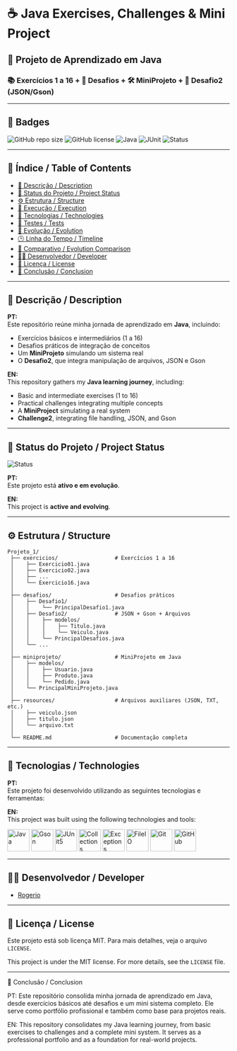 # ☕ Java Exercises, Challenges & Mini Project

## 🚀 Projeto de Aprendizado em Java  
### 📚 Exercícios 1 a 16 + 🎯 Desafios + 🛠️ MiniProjeto + 📂 Desafio2 (JSON/Gson)

---

## 🏅 Badges

![GitHub repo size](https://img.shields.io/github/repo-size/Rogerio5/Java-exercises-challenges-mini-project)
![GitHub license](https://img.shields.io/github/license/Rogerio5/Java-exercises-challenges-mini-project)
![Java](https://img.shields.io/badge/java-17-orange)
![JUnit](https://img.shields.io/badge/junit-5-blue)
![Status](https://img.shields.io/badge/status-active-success)

---

## 📑 Índice / Table of Contents

- [📖 Descrição / Description](#-descrição--description)
- [📌 Status do Projeto / Project Status](#-status-do-projeto--project-status)
- [⚙️ Estrutura / Structure](#️-estrutura--structure)
- [🚀 Execução / Execution](#-execução--execution)
- [🧰 Tecnologias / Technologies](#-tecnologias--technologies)
- [🧪 Testes / Tests](#-testes--tests)
- [📌 Evolução / Evolution](#-evolução--evolution)
- [🕒 Linha do Tempo / Timeline](#-linha-do-tempo--timeline)
- [🔄 Comparativo / Evolution Comparison](#-comparativo--evolution-comparison)
- [👨‍💻 Desenvolvedor / Developer](#-desenvolvedor--developer)
- [📜 Licença / License](#-licença--license)
- [🏁 Conclusão / Conclusion](#-conclusão--conclusion)

---

## 📖 Descrição / Description

**PT:**  
Este repositório reúne minha jornada de aprendizado em **Java**, incluindo:  
- Exercícios básicos e intermediários (1 a 16)  
- Desafios práticos de integração de conceitos  
- Um **MiniProjeto** simulando um sistema real  
- O **Desafio2**, que integra manipulação de arquivos, JSON e Gson  

**EN:**  
This repository gathers my **Java learning journey**, including:  
- Basic and intermediate exercises (1 to 16)  
- Practical challenges integrating multiple concepts  
- A **MiniProject** simulating a real system  
- **Challenge2**, integrating file handling, JSON, and Gson  

---

## 📌 Status do Projeto / Project Status

![Status](https://img.shields.io/badge/STATUS-Em%20Evolução-success?style=for-the-badge)

**PT:**  
Este projeto está **ativo e em evolução**.  

**EN:**  
This project is **active and evolving**.  

---

## ⚙️ Estrutura / Structure

```text
Projeto_1/
 ├── exercicios/                  # Exercícios 1 a 16
 │    ├── Exercicio01.java
 │    ├── Exercicio02.java
 │    ├── ...
 │    └── Exercicio16.java
 │
 ├── desafios/                    # Desafios práticos
 │    ├── Desafio1/
 │    │    └── PrincipalDesafio1.java
 │    ├── Desafio2/               # JSON + Gson + Arquivos
 │    │    ├── modelos/
 │    │    │    ├── Titulo.java
 │    │    │    └── Veiculo.java
 │    │    └── PrincipalDesafios.java
 │    └── ...
 │
 ├── miniprojeto/                 # MiniProjeto em Java
 │    ├── modelos/
 │    │    ├── Usuario.java
 │    │    ├── Produto.java
 │    │    └── Pedido.java
 │    └── PrincipalMiniProjeto.java
 │
 ├── resources/                   # Arquivos auxiliares (JSON, TXT, etc.)
 │    ├── veiculo.json
 │    ├── titulo.json
 │    └── arquivo.txt
 │
 └── README.md                    # Documentação completa
```

---

## 🧰 Tecnologias / Technologies

**PT:**  
Este projeto foi desenvolvido utilizando as seguintes tecnologias e ferramentas:  

**EN:**  
This project was built using the following technologies and tools:  

<p align="left">
  <!-- Linguagem -->
  <img alt="Java" title="Java 17" width="50px" src="https://cdn.jsdelivr.net/gh/devicons/devicon/icons/java/java-original.svg"/>
  
  <!-- Biblioteca JSON -->
  <img alt="Gson" title="Gson (JSON serialization)" width="50px" src="https://img.shields.io/badge/Gson-JSON-orange"/>
  
  <!-- Testes -->
  <img alt="JUnit5" title="JUnit 5" width="50px" src="https://cdn.jsdelivr.net/gh/devicons/devicon/icons/junit/junit-original.svg"/>
  
  <!-- Estruturas de Dados -->
  <img alt="Collections" title="Java Collections (List, Map, Set)" width="50px" src="https://img.shields.io/badge/Collections-List%2C%20Map%2C%20Set-blue"/>
  
  <!-- Exceções -->
  <img alt="Exceptions" title="Tratamento de Exceções" width="50px" src="https://img.shields.io/badge/Exceptions-Handling-red"/>
  
  <!-- Arquivos -->
  <img alt="FileIO" title="Manipulação de Arquivos" width="50px" src="https://img.shields.io/badge/File%20IO-Read%20%26%20Write-yellow"/>
  
  <!-- Versionamento -->
  <img alt="Git" title="Git" width="50px" src="https://cdn.jsdelivr.net/gh/devicons/devicon/icons/git/git-original.svg"/>
  <img alt="GitHub" title="GitHub" width="50px" src="https://cdn.jsdelivr.net/gh/devicons/devicon/icons/github/github-original.svg"/>
</p>

---

## 👨‍💻 Desenvolvedor / Developer

- [Rogerio](https://github.com/Rogerio5)

---

## 📜 Licença / License

Este projeto está sob licença MIT. Para mais detalhes, veja o arquivo `LICENSE`.  

This project is under the MIT license. For more details, see the `LICENSE` file.

---

🏁 Conclusão / Conclusion

PT: Este repositório consolida minha jornada de aprendizado em Java, desde exercícios básicos até desafios e um mini sistema completo. Ele serve como portfólio profissional e também como base para projetos reais.

EN: This repository consolidates my Java learning journey, from basic exercises to challenges and a complete mini system. It serves as a professional portfolio and as a foundation for real-world projects.

